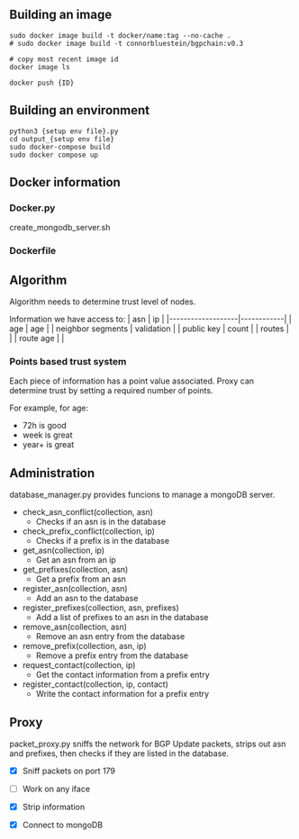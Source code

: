 ## Building an image
```
sudo docker image build -t docker/name:tag --no-cache .
# sudo docker image build -t connorbluestein/bgpchain:v0.3

# copy most recent image id
docker image ls

docker push {ID}
```

## Building an environment
```
python3 {setup env file}.py
cd output_{setup env file}
sudo docker-compose build
sudo docker compose up
```
## Docker information
### Docker.py
create_mongodb_server.sh

### Dockerfile

## Algorithm
Algorithm needs to determine trust level of nodes.

Information we have access to:
| asn               | ip         |
|-------------------|------------|
| age               | age        |
| neighbor segments | validation |
| public key        | count      |
| routes            |            |
| route age         |            |

### Points based trust system
Each piece of information has a point value associated. Proxy can determine trust by setting a required number of points.

For example, for age:
- 72h is good
- week is great
- year+ is great

## Administration
database_manager.py provides funcions to manage a mongoDB server.
- check_asn_conflict(collection, asn)
    - Checks if an asn is in the database
- check_prefix_conflict(collection, ip)
    - Checks if a prefix is in the database
- get_asn(collection, ip)
    - Get an asn from an ip
- get_prefixes(collection, asn)
    - Get a prefix from an asn
- register_asn(collection, asn)
    - Add an asn to the database
- register_prefixes(collection, asn, prefixes)
    - Add a list of prefixes to an asn in the database
- remove_asn(collection, asn)
    - Remove an asn entry from the database
- remove_prefix(collection, asn, ip)
    - Remove a prefix entry from the database
- request_contact(collection, ip)
    - Get the contact information from a prefix entry
- register_contact(collection, ip, contact)
    - Write the contact information for a prefix entry

## Proxy
packet_proxy.py sniffs the network for BGP Update packets, strips out asn and prefixes, then checks if they are listed in the database.

- [x] Sniff packets on port 179
- [ ] Work on any iface
- [x] Strip information
- [x] Connect to mongoDB


